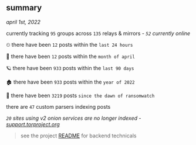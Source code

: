 
## summary
_april 1st, 2022_

currently tracking `95` groups across `135` relays & mirrors - _`52` currently online_

⏲ there have been `12` posts within the `last 24 hours`

🦈 there have been `12` posts within the `month of april`

🪐 there have been `933` posts within the `last 90 days`

🏚 there have been `933` posts within the `year of 2022`

🦕 there have been `3219` posts `since the dawn of ransomwatch`

there are `47` custom parsers indexing posts

_`20` sites using v2 onion services are no longer indexed - [support.torproject.org](https://support.torproject.org/onionservices/v2-deprecation/)_

> see the project [README](https://github.com/thetanz/ransomwatch#ransomwatch--) for backend technicals
